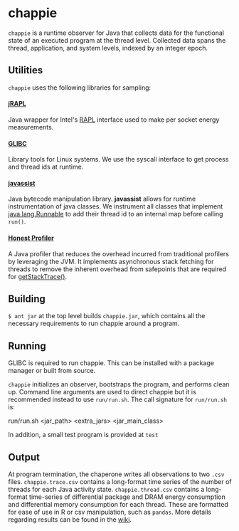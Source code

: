 # chappie #

`chappie` is a runtime observer for Java that collects data for the functional state of an executed program at the thread level. Collected data spans the thread, application, and system levels, indexed by an integer epoch.

## Utilities ##

`chappie` uses the following libraries for sampling:

#### [jRAPL](http://kliu20.github.io/jRAPL) ####
Java wrapper for Intel's [RAPL](https://en.wikipedia.org/w/index.php?title=Running_average_power_limit&redirect=yes) interface used to make per socket energy measurements.

#### [GLIBC](https://www.gnu.org/software/libc/) ####
Library tools for Linux systems. We use the syscall interface to get process and thread ids at runtime.

#### [javassist](http://www.javassist.org/) ####
Java bytecode manipulation library. **javassist** allows for runtime instrumentation of java classes. We instrument all classes that implement [java.lang.Runnable](https://docs.oracle.com/javase/8/docs/api/java/lang/Runnable.html) to add their thread id to an internal map before calling `run()`.

#### [Honest Profiler](https://github.com/jvm-profiling-tools/honest-profiler) ####
A Java profiler that reduces the overhead incurred from traditional profilers by leveraging the JVM. It implements asynchronous stack fetching for threads to remove the inherent overhead from safepoints that are required for [getStackTrace()](https://docs.oracle.com/javase/8/docs/api/java/lang/Thread.html).

## Building ##

`$ ant jar` at the top level builds `chappie.jar`, which contains all the necessary requirements to run chappie around a program.

## Running ##

GLIBC is required to run chappie. This can be installed with a package manager or built from source.

`chappie` initializes an observer, bootstraps the program, and performs clean up. Command line arguments are used to direct chappie but it is recommended instead to use `run/run.sh`. The call signature for `run/run.sh` is:

run/run.sh <jar_path> <extra_jars> <jar_main_class> <args>

In addition, a small test program is provided at `test`

## Output ##

At program termination, the chaperone writes all observations to two `.csv` files. `chappie.trace.csv` contains a long-format time series of the number of threads for each Java activity state. `chappie.thread.csv` contains a long-format time-series of differential package and DRAM energy consumption and differential memory consumption for each thread. These are formatted for ease of use in R or csv manipulation, such as `pandas`. More details regarding results can be found in the [wiki](https://github.com/anthonycanino1/chappie/wiki/Scripts-and-Figure-Generation).

